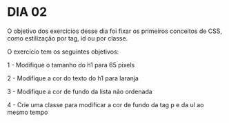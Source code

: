 # DIA 02
O objetivo dos exercícios desse dia foi fixar os primeiros conceitos de CSS, como estilização por tag, id ou por classe.

O exercício tem os seguintes objetivos:

1 - Modifique o tamanho do h1 para 65 pixels

2 - Modifique a cor do texto do h1 para laranja

3 - Modifique a cor de fundo da lista não ordenada

4 - Crie uma classe para modificar a cor de fundo da tag p e da ul ao mesmo tempo